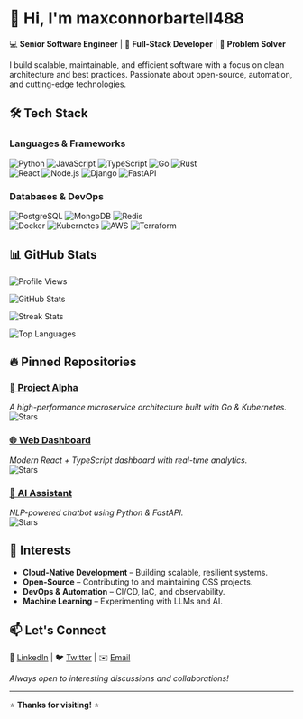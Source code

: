 # 👋 Hi, I'm maxconnorbartell488  

💻 **Senior Software Engineer** | 🚀 **Full-Stack Developer** | 🔧 **Problem Solver**  

I build scalable, maintainable, and efficient software with a focus on clean architecture and best practices. Passionate about open-source, automation, and cutting-edge technologies.  

## 🛠️ Tech Stack  

### **Languages & Frameworks**  
![Python](https://img.shields.io/badge/-Python-3776AB?style=flat&logo=python&logoColor=white) ![JavaScript](https://img.shields.io/badge/-JavaScript-F7DF1E?style=flat&logo=javascript&logoColor=black) ![TypeScript](https://img.shields.io/badge/-TypeScript-3178C6?style=flat&logo=typescript&logoColor=white) ![Go](https://img.shields.io/badge/-Go-00ADD8?style=flat&logo=go&logoColor=white) ![Rust](https://img.shields.io/badge/-Rust-000000?style=flat&logo=rust&logoColor=white)  
![React](https://img.shields.io/badge/-React-61DAFB?style=flat&logo=react&logoColor=black) ![Node.js](https://img.shields.io/badge/-Node.js-339933?style=flat&logo=node.js&logoColor=white) ![Django](https://img.shields.io/badge/-Django-092E20?style=flat&logo=django&logoColor=white) ![FastAPI](https://img.shields.io/badge/-FastAPI-009688?style=flat&logo=fastapi&logoColor=white)  

### **Databases & DevOps**  
![PostgreSQL](https://img.shields.io/badge/-PostgreSQL-4169E1?style=flat&logo=postgresql&logoColor=white) ![MongoDB](https://img.shields.io/badge/-MongoDB-47A248?style=flat&logo=mongodb&logoColor=white) ![Redis](https://img.shields.io/badge/-Redis-DC382D?style=flat&logo=redis&logoColor=white)  
![Docker](https://img.shields.io/badge/-Docker-2496ED?style=flat&logo=docker&logoColor=white) ![Kubernetes](https://img.shields.io/badge/-Kubernetes-326CE5?style=flat&logo=kubernetes&logoColor=white) ![AWS](https://img.shields.io/badge/-AWS-232F3E?style=flat&logo=amazon-aws&logoColor=white) ![Terraform](https://img.shields.io/badge/-Terraform-623CE4?style=flat&logo=terraform&logoColor=white)  

## 📊 GitHub Stats  

![Profile Views](https://komarev.com/ghpvc/?username=maxconnorbartell488&color=blue&style=flat)  

![GitHub Stats](https://github-readme-stats.vercel.app/api?username=maxconnorbartell488&show_icons=true&theme=radical)  

![Streak Stats](https://github-readme-streak-stats.herokuapp.com/?user=maxconnorbartell488&theme=radical)  

![Top Languages](https://github-readme-stats.vercel.app/api/top-langs/?username=maxconnorbartell488&layout=compact&theme=radical)  

## 🔥 Pinned Repositories  

### [🚀 Project Alpha](https://github.com/maxconnorbartell488/project-alpha)  
_A high-performance microservice architecture built with Go & Kubernetes._  
![Stars](https://img.shields.io/github/stars/maxconnorbartell488/project-alpha?style=social)  

### [🌐 Web Dashboard](https://github.com/maxconnorbartell488/web-dashboard)  
_Modern React + TypeScript dashboard with real-time analytics._  
![Stars](https://img.shields.io/github/stars/maxconnorbartell488/web-dashboard?style=social)  

### [🤖 AI Assistant](https://github.com/maxconnorbartell488/ai-assistant)  
_NLP-powered chatbot using Python & FastAPI._  
![Stars](https://img.shields.io/github/stars/maxconnorbartell488/ai-assistant?style=social)  

## 📌 Interests  

- **Cloud-Native Development** – Building scalable, resilient systems.  
- **Open-Source** – Contributing to and maintaining OSS projects.  
- **DevOps & Automation** – CI/CD, IaC, and observability.  
- **Machine Learning** – Experimenting with LLMs and AI.  

## 📫 Let's Connect  

🔗 [LinkedIn](#) | 🐦 [Twitter](#) | ✉️ [Email](#)  

_Always open to interesting discussions and collaborations!_  

---  

⭐ **Thanks for visiting!** ⭐

